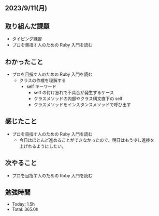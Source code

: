 ## 2023/9/11(月)

## 取り組んだ課題

- タイピング練習
- プロを目指す人のための Ruby 入門を読む

## わかったこと

- プロを目指す人のための Ruby 入門を読む
  - クラスの作成を理解する
    - self キーワード
      - self の付け忘れで不具合が発生するケース
      - クラスメソッドの内部やクラス構文直下の self
      - クラスメソッドをインスタンスメソッドで呼び出す

## 感じたこと

- プロを目指す人のための Ruby 入門を読む
  - 今日はほとんど進めることができなかったので、明日はもう少し進捗を上げれるようにしたい。

## 次やること

- プロを目指す人のための Ruby 入門を読む

## 勉強時間

- Today: 1.5h
- Total: 365.0h
